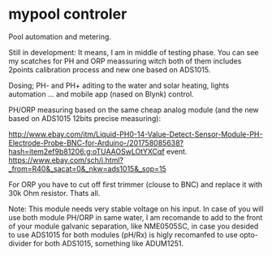 # mypool controler
Pool automation and metering.

Still in development: It means, I am in middle of testing phase. You can see my scatches for PH and ORP meassuring 
witch both of them includes 2points calibration process and new one based on ADS1015. 

Dosing; PH- and PH+ aditing to the water and solar heating, lights automation ... and mobile app (nased on Blynk) control.

PH/ORP measuring based on the same cheap analog module (and the new based on ADS1015 12bits precise measuring):

http://www.ebay.com/itm/Liquid-PH0-14-Value-Detect-Sensor-Module-PH-Electrode-Probe-BNC-for-Arduino-/201758085638?hash=item2ef9b81206:g:oTUAAOSwLOtYXCqf
event. https://www.ebay.com/sch/i.html?_from=R40&_sacat=0&_nkw=ads1015&_sop=15

For ORP you have to cut off first trimmer (clouse to BNC) and replace it with 30k Ohm resistor. Thats all.

Note: This module needs very stable voltage on his input. In case of you will use both module PH/ORP in same water, I am recomande to add to the front of your module galvanic separation, like NME0505SC, in case you desided to use ADS1015 for both modules (pH/Rx) is higly recomanfed to use opto-divider for both ADS1015, something like ADUM1251. 
